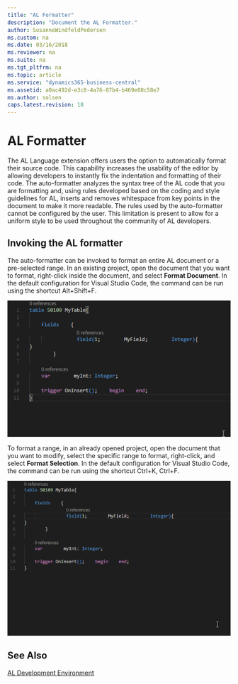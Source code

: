 ```yaml
---
title: "AL Formatter"
description: "Document the AL Formatter."
author: SusanneWindfeldPedersen
ms.custom: na
ms.date: 03/16/2018
ms.reviewer: na
ms.suite: na
ms.tgt_pltfrm: na
ms.topic: article
ms.service: "dynamics365-business-central"
ms.assetid: a0ac492d-e3c8-4a76-87b4-b469e08c58e7
ms.author: solsen
caps.latest.revision: 18
---
```


# AL Formatter
The AL Language extension offers users the option to automatically format their source code. This capability increases the usability of the editor by allowing developers to instantly fix the indentation and formatting of their code. 
The auto-formatter analyzes the syntax tree of the AL code that you are formatting and, using rules developed based on the coding and style guidelines for AL, inserts and removes whitespace from key points in the document to make it more readable.
The rules used by the auto-formatter cannot be configured by the user. This limitation is present to allow for a uniform style to be used throughout the community of AL developers.

## Invoking the AL formatter
The auto-formatter can be invoked to format an entire AL document or a pre-selected range. In an existing project, open the document that you want to format, right-click inside the document, and select **Format Document**. In the default configuration for Visual Studio Code, the command can be run using the shortcut Alt+Shift+F.

![Format Document](media/format-document.gif)  

To format a range, in an already opened project, open the document that you want to modify, select the specific range to format, right-click, and select **Format Selection**. In the default configuration for Visual Studio Code, the command can be run using the shortcut Ctrl+K, Ctrl+F.

![Format Selection](media/format-selection.gif)

## See Also
[AL Development Environment](devenv-reference-overview.md)  

